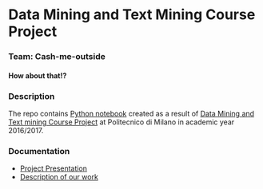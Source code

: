 # Data Mining and Text Mining Course Project

### Team: Cash-me-outside
#### How about that!?

### Description
The repo contains [Python notebook][2] created as a result of [Data Mining and Text mining Course Project][1] at Politecnico di Milano in academic year 2016/2017.

### Documentation
+ [Project Presentation][4]
+ [Description of our work][3]

[1]: ./CourseProjectDescription.pdf 
[2]: ./CashMeOutside%20-%20Data%20Mining%20Project/Data%20Mining%20and%20Text%20Mining%20Course%20Project.ipynb
[3]: ./CashMeOutside%20-%20Data%20Mining%20Project/DataMiningandTextMiningCourseProject.pdf
[4]: ./CashMeOutside%20-%20Data%20Mining%20Project/Project%20Presentation.pptx.pptx